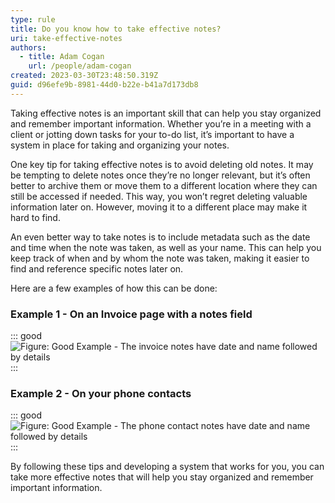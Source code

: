 ```yaml
---
type: rule
title: Do you know how to take effective notes?
uri: take-effective-notes
authors:
  - title: Adam Cogan
    url: /people/adam-cogan
created: 2023-03-30T23:48:50.319Z
guid: d96efe9b-8981-44d0-b22e-b41a7d173db8
---
```

Taking effective notes is an important skill that can help you stay organized and remember important information. Whether you’re in a meeting with a client or jotting down tasks for your to-do list, it’s important to have a system in place for taking and organizing your notes.

One key tip for taking effective notes is to avoid deleting old notes. It may be tempting to delete notes once they’re no longer relevant, but it’s often better to archive them or move them to a different location where they can still be accessed if needed. This way, you won’t regret deleting valuable information later on. However, moving it to a different place may make it hard to find.

An even better way to take notes is to include metadata such as the date and time when the note was taken, as well as your name. This can help you keep track of when and by whom the note was taken, making it easier to find and reference specific notes later on.

Here are a few examples of how this can be done:

### Example 1 - On an Invoice page with a notes field
  
::: good
![Figure: Good Example - The invoice notes have date and name followed by details](invoice-notes.png)
:::

### Example 2 - On your phone contacts

::: good
![Figure: Good Example - The phone contact notes have date and name followed by details](contact-notes.png)
:::


By following these tips and developing a system that works for you, you can take more effective notes that will help you stay organized and remember important information.
